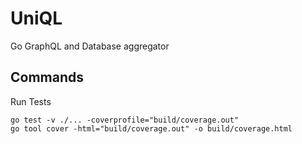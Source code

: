 # UniQL

Go GraphQL and Database aggregator 

## Commands

Run Tests
```shell
go test -v ./... -coverprofile="build/coverage.out"
go tool cover -html="build/coverage.out" -o build/coverage.html
```
